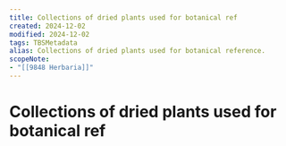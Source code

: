 ```yaml
---
title: Collections of dried plants used for botanical ref
created: 2024-12-02
modified: 2024-12-02
tags: TBSMetadata
alias: Collections of dried plants used for botanical reference.
scopeNote:
- "[[9848 Herbaria]]"
---
```

# Collections of dried plants used for botanical ref
